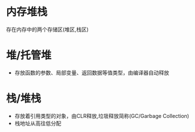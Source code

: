 # 内存堆栈
存在内存中的两个存储区(堆区,栈区)
# 堆/托管堆
* 存放函数的参数、局部变量、返回数据等值类型，由编译器自动释放
# 栈/堆栈
* 存放着引用类型的对象，由CLR释放,垃圾释放简称(GC/Garbage Collection)
* 栈地址从高往低分配